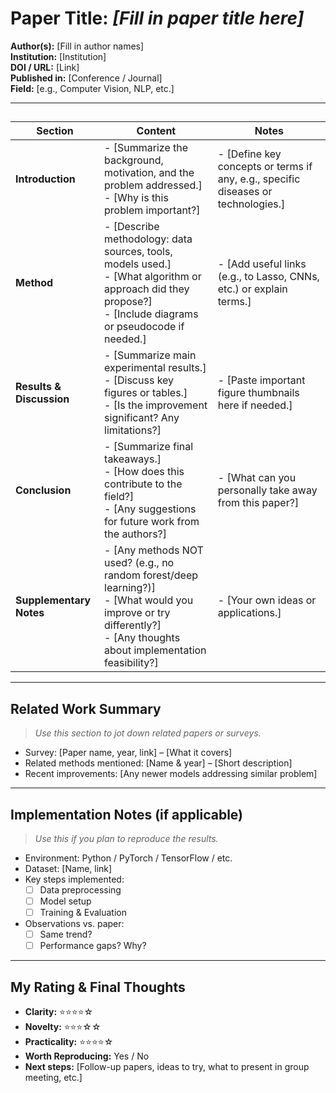 # Paper Title: *[Fill in paper title here]*  
**Author(s):** [Fill in author names]  
**Institution:** [Institution]  
**DOI / URL:** [Link]  
**Published in:** [Conference / Journal]  
**Field:** [e.g., Computer Vision, NLP, etc.]

---

## 
| Section | Content | Notes |
|----------|---------|-------|
| **Introduction** | - [Summarize the background, motivation, and the problem addressed.]  <br> - [Why is this problem important?] | - [Define key concepts or terms if any, e.g., specific diseases or technologies.] |
| **Method** | - [Describe methodology: data sources, tools, models used.]  <br> - [What algorithm or approach did they propose?]  <br> - [Include diagrams or pseudocode if needed.] | - [Add useful links (e.g., to Lasso, CNNs, etc.) or explain terms.] |
| **Results & Discussion** | - [Summarize main experimental results.]  <br> - [Discuss key figures or tables.]  <br> - [Is the improvement significant? Any limitations?] | - [Paste important figure thumbnails here if needed.] |
| **Conclusion** | - [Summarize final takeaways.] <br> - [How does this contribute to the field?] <br> - [Any suggestions for future work from the authors?] | - [What can you personally take away from this paper?] |
| **Supplementary Notes** | - [Any methods NOT used? (e.g., no random forest/deep learning?)] <br> - [What would you improve or try differently?] <br> - [Any thoughts about implementation feasibility?] | - [Your own ideas or applications.] |

---

## Related Work Summary

> *Use this section to jot down related papers or surveys.*

- Survey: [Paper name, year, link] – [What it covers]
- Related methods mentioned: [Name & year] – [Short description]
- Recent improvements: [Any newer models addressing similar problem]

---

## Implementation Notes (if applicable)

> *Use this if you plan to reproduce the results.*

- Environment: Python / PyTorch / TensorFlow / etc.  
- Dataset: [Name, link]  
- Key steps implemented:  
  - [ ] Data preprocessing  
  - [ ] Model setup  
  - [ ] Training & Evaluation  
- Observations vs. paper:  
  - [ ] Same trend?  
  - [ ] Performance gaps? Why?

---

## My Rating & Final Thoughts

- **Clarity:** ⭐⭐⭐⭐☆  
- **Novelty:** ⭐⭐⭐☆☆  
- **Practicality:** ⭐⭐⭐⭐☆  
- **Worth Reproducing:** Yes / No  
- **Next steps:** [Follow-up papers, ideas to try, what to present in group meeting, etc.]
